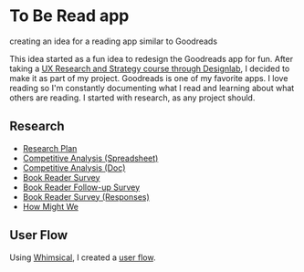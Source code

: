 # To Be Read app
creating an idea for a reading app similar to Goodreads

This idea started as a fun idea to redesign the Goodreads app for fun. After taking a [UX Research and Strategy course through Designlab](https://trydesignlab.com/ux-design-course/), I decided to make it as part of my project. Goodreads is one of my favorite apps. I love reading so I'm constantly documenting what I read and learning about what others are reading. I started with research, as any project should.

## Research
- [Research Plan](https://docs.google.com/document/d/1NA5L6EZ4SBkbPF0QCFwfjjmmk2r7hYR9iKKw7GYfFGk/edit?usp=sharing)
- [Competitive Analysis (Spreadsheet)](https://drive.google.com/file/d/1S6d_AkDH2VgitKdrr2mYaFn6rbB84U2w/view?usp=sharing)
- [Competitive Analysis (Doc)](https://docs.google.com/document/d/1xkf2JbEbz-BJwCRDgIyLTwToSaW5koq0BjDByGIni5k/edit)
- [Book Reader Survey](https://docs.google.com/forms/d/1Iqt4GAFlX9uUHBavR_7kj3NWqIwSHLUqJ-JrBoU9twQ/edit)
- [Book Reader Follow-up Survey](https://docs.google.com/forms/d/1wmsbGJVbrP3t89NaNA0lSZbclR5VsRkp2cZy4m7hx70/edit)
- [Book Reader Survey (Responses)](https://docs.google.com/spreadsheets/d/1IN3D4Aq58u4vV5kPPnuT33Qr6cbvxLCV4DuEufpPOe4/edit?usp=sharing)
- [How Might We](https://docs.google.com/document/d/1Sl73oJq2qjJp8Ll5pCx9J7VpQLjF6XHw2HxTpXyTOt8/edit?usp=sharing)

## User Flow
Using [Whimsical](https://whimsical.com/), I created a [user flow](https://drive.google.com/file/d/1xGzvfwWc4OCSOvLe688WceUL6C4Py_aB/view?usp=sharing). 
